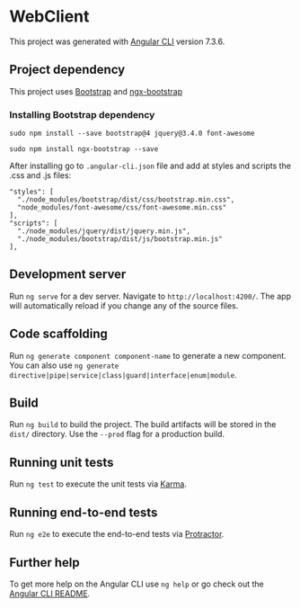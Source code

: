 # WebClient

This project was generated with [Angular CLI](https://github.com/angular/angular-cli) version 7.3.6.

## Project dependency

This project uses [Bootstrap](https://getbootstrap.com/) and [ngx-bootstrap](https://valor-software.com/ngx-bootstrap/#/documentation#getting-started)

### Installing Bootstrap dependency
`sudo npm install --save bootstrap@4 jquery@3.4.0 font-awesome`

`sudo npm install ngx-bootstrap --save`

After installing go to `.angular-cli.json` file and add at styles and scripts the .css and .js files:

	"styles": [
	  "./node_modules/bootstrap/dist/css/bootstrap.min.css",
	  "node_modules/font-awesome/css/font-awesome.min.css"
	],
	"scripts": [
	  "./node_modules/jquery/dist/jquery.min.js",
	  "./node_modules/bootstrap/dist/js/bootstrap.min.js"
	],


## Development server

Run `ng serve` for a dev server. Navigate to `http://localhost:4200/`. The app will automatically reload if you change any of the source files.

## Code scaffolding

Run `ng generate component component-name` to generate a new component. You can also use `ng generate directive|pipe|service|class|guard|interface|enum|module`.

## Build

Run `ng build` to build the project. The build artifacts will be stored in the `dist/` directory. Use the `--prod` flag for a production build.

## Running unit tests

Run `ng test` to execute the unit tests via [Karma](https://karma-runner.github.io).

## Running end-to-end tests

Run `ng e2e` to execute the end-to-end tests via [Protractor](http://www.protractortest.org/).

## Further help

To get more help on the Angular CLI use `ng help` or go check out the [Angular CLI README](https://github.com/angular/angular-cli/blob/master/README.md).
